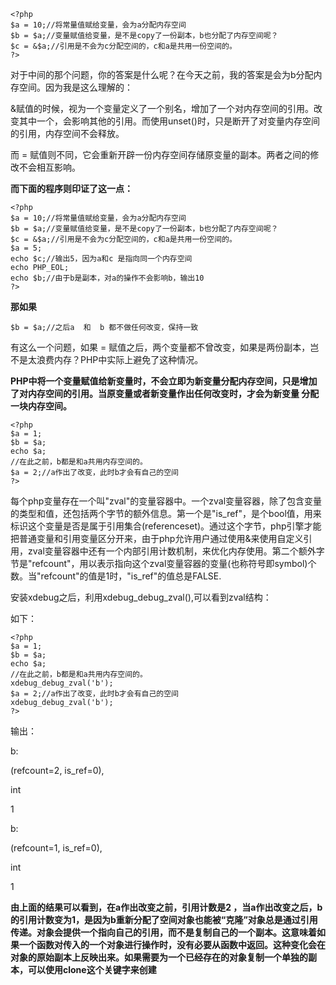 ```
<?php
$a = 10;//将常量值赋给变量，会为a分配内存空间
$b = $a;//变量赋值给变量，是不是copy了一份副本，b也分配了内存空间呢？
$c = &$a;//引用是不会为c分配空间的，c和a是共用一份空间的。
?>
```
对于中间的那个问题，你的答案是什么呢？在今天之前，我的答案是会为b分配内存空间。因为我是这么理解的：

&赋值的时候，视为一个变量定义了一个别名，增加了一个对内存空间的引用。改变其中一个，会影响其他的引用。而使用unset()时，只是断开了对变量内存空间的引用，内存空间不会释放。

而 = 赋值则不同，它会重新开辟一份内存空间存储原变量的副本。两者之间的修改不会相互影响。

**而下面的程序则印证了这一点：**

```
<?php
$a = 10;//将常量值赋给变量，会为a分配内存空间
$b = $a;//变量赋值给变量，是不是copy了一份副本，b也分配了内存空间呢？
$c = &$a;//引用是不会为c分配空间的，c和a是共用一份空间的。
$a = 5;
echo $c;//输出5，因为a和c 是指向同一个内存空间
echo PHP_EOL;
echo $b;//由于b是副本，对a的操作不会影响b，输出10
?>
```

**那如果**

```
$b = $a;//之后a  和  b 都不做任何改变，保持一致
```
有这么一个问题，如果 = 赋值之后，两个变量都不曾改变，如果是两份副本，岂不是太浪费内存？PHP中实际上避免了这种情况。

**PHP中将一个变量赋值给新变量时，不会立即为新变量分配内存空间，只是增加了对内存空间的引用。当原变量或者新变量作出任何改变时，才会为新变量 分配一块内存空间。**

```
<?php
$a = 1;
$b = $a;
echo $a;
//在此之前，b都是和a共用内存空间的。
$a = 2;//a作出了改变，此时b才会有自己的空间
?>
```
每个php变量存在一个叫"zval"的变量容器中。一个zval变量容器，除了包含变量的类型和值，还包括两个字节的额外信息。第一个是"is_ref"，是个bool值，用来标识这个变量是否是属于引用集合(referenceset)。通过这个字节，php引擎才能把普通变量和引用变量区分开来，由于php允许用户通过使用&来使用自定义引用，zval变量容器中还有一个内部引用计数机制，来优化内存使用。第二个额外字节是"refcount"，用以表示指向这个zval变量容器的变量(也称符号即symbol)个数。当"refcount"的值是1时，"is_ref"的值总是FALSE.
 
安装xdebug之后，利用xdebug_debug_zval(),可以看到zval结构：

如下：

```
<?php
$a = 1;
$b = $a;
echo $a;
//在此之前，b都是和a共用内存空间的。
xdebug_debug_zval('b');
$a = 2;//a作出了改变，此时b才会有自己的空间
xdebug_debug_zval('b');
?>
```
输出：

b:

(refcount=2, is_ref=0),

int 

1

b:

(refcount=1, is_ref=0),

int 

1

**由上面的结果可以看到，在a作出改变之前，引用计数是2 ，当a作出改变之后，b的引用计数变为1，是因为b重新分配了空间对象也能被“克隆”对象总是通过引用传递。对象会提供一个指向自己的引用，而不是复制自己的一个副本。这意味着如果一个函数对传入的一个对象进行操作时，没有必要从函数中返回。这种变化会在对象的原始副本上反映出来。如果需要为一个已经存在的对象复制一个单独的副本，可以使用clone这个关键字来创建**